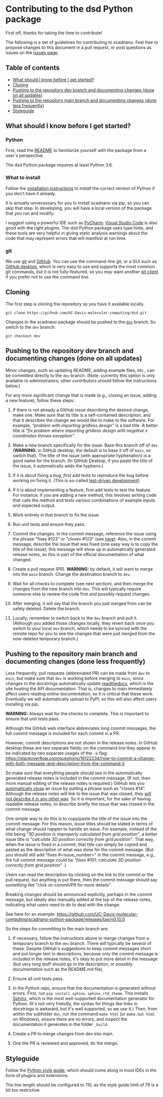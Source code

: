 # Contributing to the dsd Python package 
First off, thanks for taking the time to contribute!

The following is a set of guidelines for contributing to scadnano.
Feel free to propose changes to this document in a pull request, 
or post questions as issues on the [issues page](https://github.com/UC-Davis-molecular-computing/dsd/issues).



## Table of contents

* [What should I know before I get started?](#what-should-i-know-before-i-get-started)
* [Cloning](#cloning)
* [Pushing to the repository dev branch and documenting changes (done on all updates)](#pushing-to-the-repository-dev-branch-and-documenting-changes-done-on-all-updates)
* [Pushing to the repository main branch and documenting changes (done less frequently)](#pushing-to-the-repository-main-branch-and-documenting-changes-done-less-frequently)
* [Styleguide](#styleguide)



## What should I know before I get started?

### Python
First, read the [README](README.md) to familiarize yourself with the package from a user's perspective.

The dsd Python package requires at least Python 3.6.

### What to install

Follow the [installation instructions](README.md#installation) to install the correct version of Python if you don't have it already.

It is actually unnecessary for you to install scadnano via pip, so you can skip that step. In developing, you will have a local version of the package that you run and modify.

I suggest using a powerful IDE such as [PyCharm](https://www.jetbrains.com/pycharm/download/download-thanks.html). [Visual Studio Code](https://code.visualstudio.com/) is also good with the right plugins. The dsd Python package uses type hints, and these tools are very helpful in giving static analysis warnings about the code that may represent errors that will manifest at run time.


### git

We use [git](https://git-scm.com/docs/gittutorial) and [GitHub](https://guides.github.com/activities/hello-world/). You can use the command-line git, or a GUI such as [GitHub desktop](https://desktop.github.com/), which is very easy to use and supports the most common git commands, but it is not fully-featured, so you may want another [git client](https://www.google.com/search?q=git+client) if you prefer not to use the command line.















## Cloning

The first step is cloning the repository so you have it available locally.

```
git clone https://github.com/UC-Davis-molecular-computing/dsd.git
```

Changes to the scadnano package should be pushed to the
[`dev`](https://github.com/UC-Davis-molecular-computing/dsd/tree/dev) branch. So switch to the `dev` branch:

```
git checkout dev
```











## Pushing to the repository dev branch and documenting changes (done on all updates)

Minor changes, such as updating README, adding example files, etc., can be committed directly to the `dev` branch. (Note: currently this option is only available to administrators; other contributors should follow the instructions below.)

For any more significant change that is made (e.g., closing an issue, adding a new feature), follow these steps:

1. If there is not already a GitHub issue describing the desired change, make one. Make sure that its title is a self-contained description, and that it describes the change we would like to make to the software. For example, *"problem with importing gridless design"* is a bad title. A better title is *"fix problem where importing gridless design with negative x coordinates throws exception"*.

2. Make a new branch specifically for the issue. Base this branch off of `dev` (**WARNING**: in GitHub desktop, the default is to base it off of `main`, so switch that). The title of the issue (with appropriate hyphenation) is a good name for the branch. (In GitHub Desktop, if you paste the title of the issue, it automatically adds the hyphens.)

3. If it is about fixing a bug, *first* add tests to reproduce the bug before working on fixing it. (This is so-called [test-driven development](https://www.google.com/search?q=test-driven+development))

4. If it is about implementing a feature, first add tests to test the feature. For instance, if you are adding a new method, this involves writing code that calls the method and tests various combinations of example inputs and expected output.

5. Work entirely in that branch to fix the issue.

6. Run unit tests and ensure they pass.

7. Commit the changes. In the commit message, reference the issue using the phrase "fixes #123" or "closes #123" (see [here](https://docs.github.com/en/enterprise/2.16/user/github/managing-your-work-on-github/closing-issues-using-keywords)). Also, in the commit message, describe the issue that was fixed (one easy way is to copy the title of the issue); this message will show up in automatically generated release notes, so this is part of the official documentation of what changed.

8. Create a pull request (PR). **WARNING:** by default, it will want to merge into the `main` branch. Change the destination branch to `dev`.

9. Wait for all checks to complete (see next section), and then merge the changes from the new branch into `dev`. This will typically require someone else to review the code first and possibly request changes.

10. After merging, it will say that the branch you just merged from can be safely deleted. Delete the branch.

11. Locally, remember to switch back to the `dev` branch and pull it. (Although you added those changes locally, they revert back once you switch to your local `dev` branch, which needs to be synced with the remote repo for you to see the changes that were just merged from the now-deleted temporary branch.)









## Pushing to the repository main branch and documenting changes (done less frequently)

Less frequently, pull requests (abbreviated PR) can be made from `dev` to `main`, but make sure that `dev` is working before merging to `main`, since changes to the docstrings automatically update [readthedocs](https://dsddna.readthedocs.io/en/latest/), which is the site hosting the API documentation. That is, changes to main immediately affect users reading online documentation, so it is critical that these work. Eventually we will automatically upload to PyPI, so this will also affect users installing via pip.

**WARNING:** Always wait for the checks to complete. This is important to ensure that unit tests pass. 

Although the GitHub web interface abbreviates long commit messages, the full commit message is included for each commit in a PR.

However, commit descriptions are not shown in the release notes. In GitHub desktop these are two separate fields; on the command line they appear to be indicated by two separate usages of the `-m` flag: https://stackoverflow.com/questions/16122234/how-to-commit-a-change-with-both-message-and-description-from-the-command-li.

So make sure that everything people should see in the automatically generated release notes is included in the commit message. (If not, then more manual editing of the release notes is required.) GitHub lets you [automatically close](https://docs.github.com/en/enterprise/2.16/user/github/managing-your-work-on-github/closing-issues-using-keywords) an issue by putting a phrase such as "closes #14". Although the release notes will link to the issue that was closed, they [will not describe it in any other way](https://github.com/marvinpinto/actions/issues/34). So it is important, for the sake of having readable release notes, to describe briefly the issue that was closed in the commit message.

One simple way to do this is to copy/paste the title of the issue into the commit message. For this reason, issue titles should be stated in terms of what change should happen to handle an issue. For example, instead of the title being *"3D position is improperly calculated from grid position"*, a better issue title is *"calculate 3D position correctly from grid position"*. That way, when the issue is fixed in a commit, that title can simply be copied and pasted as the description of what was done for the commit message. (But you should still add "fixes #<issue_number>" in the commit message, e.g., the full commit message could be *"fixes #101; calculate 3D position correctly from grid position"* .)

Users can read the description by clicking on the link to the commit or the pull request, but anything is put there, then the commit message should say something like "click on commit/PR for more details".

Breaking changes should be announced explicitly, perhaps in the commit message, but ideally also manually added at the top of the release notes, indicating what users need to do to deal with the change.

See here for an example: https://github.com/UC-Davis-molecular-computing/scadnano-python-package/releases/tag/v0.10.0

So the steps for committing to the main branch are:

1. If necessary, follow the instructions above to merge changes from a temporary branch to the `dev` branch. There will typically be several of these. Despite GitHub's suggestions to keep commit messages short and put longer text in descriptions, because only the commit message is included in the release notes, it's okay to put more detail in the message (but very long stuff should go in the description, or possibly documentation such as the README.md file).

3. Ensure all unit tests pass.

4. In the Python repo, ensure that the documentation is generated without errors. First, run `pip install sphinx sphinx_rtd_theme`. This installs [Sphinx](https://www.sphinx-doc.org/en/main/), which is the most well-supported documentation generator for Python. (It's not very friendly, the syntax for things like links in docstrings is awkward, but it's well supported, so we use it.) Then, from within the subfolder `doc`, run the command `make html` (or `make.bat html` on Windows), ensure there are no errors, and inspect the documentation it generates in the folder `_build`.

5. Create a PR to merge changes from dev into main. 

6. One the PR is reviewed and approved, do the merge.








## Styleguide

Follow the [Python style guide](https://www.python.org/dev/peps/pep-0008/), which should come along in most IDEs in the form of plugins and extensions. 

The line length should be configured to 110, as the style guide limit of 79 is a bit too restrictive.

